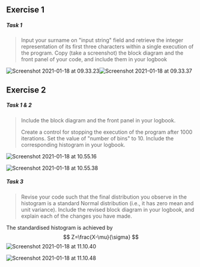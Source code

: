 ## Exercise 1

##### Task 1

> Input your surname on "input string" field and retrieve the integer representation of its first three characters within a single execution of the program. Copy (take a screenshot) the block diagram and the front panel of your code, and include them in your logbook

![Screenshot 2021-01-18 at 09.33.23](https://ouikujie-images.oss-cn-shanghai.aliyuncs.com/img/20210118094203.png)![Screenshot 2021-01-18 at 09.33.37](https://ouikujie-images.oss-cn-shanghai.aliyuncs.com/img/20210118094100.png)



## Exercise 2

##### Task 1 & 2

> Include the block diagram and the front panel in your logbook.
>
> Create a control for stopping the execution of the program after 1000 iterations. Set the value of "number of bins" to 10. Include the corresponding histogram in your logbook. 

![Screenshot 2021-01-18 at 10.55.16](https://ouikujie-images.oss-cn-shanghai.aliyuncs.com/img/20210118112919.png)

![Screenshot 2021-01-18 at 10.55.38](https://ouikujie-images.oss-cn-shanghai.aliyuncs.com/img/20210118112941.png)



##### Task 3

> Revise your code such that the final distribution you observe in the histogram is a standard Normal distribution (i.e., it has zero mean and unit variance). Include the revised block diagram in your logbook, and explain each of the changes you have made.

The standardised histogram is achieved by
$$
Z=\frac{X-\mu}{\sigma}
$$
![Screenshot 2021-01-18 at 11.10.40](https://ouikujie-images.oss-cn-shanghai.aliyuncs.com/img/20210118112610.png)

![Screenshot 2021-01-18 at 11.10.48](https://ouikujie-images.oss-cn-shanghai.aliyuncs.com/img/20210118112622.png)